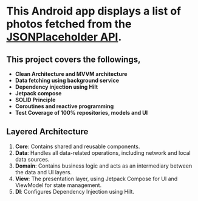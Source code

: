 # This Android app displays a list of photos fetched from the [JSONPlaceholder API](https://jsonplaceholder.typicode.com/). 

## This project covers the followings, 

- **Clean Architecture and MVVM architecture**
- **Data fetching using background service**
- **Dependency injection using Hilt**
- **Jetpack compose**
- **SOLID Principle**
- **Coroutines and reactive programming**
- **Test Coverage of 100% repositories, models and UI**

## Layered Architecture

1. **Core**: Contains shared and reusable components.
2. **Data**: Handles all data-related operations, including network and local data sources.
3. **Domain**: Contains business logic and acts as an intermediary between the data and UI layers.
4. **View**: The presentation layer, using Jetpack Compose for UI and ViewModel for state management.
5. **DI**: Configures Dependency Injection using Hilt.
